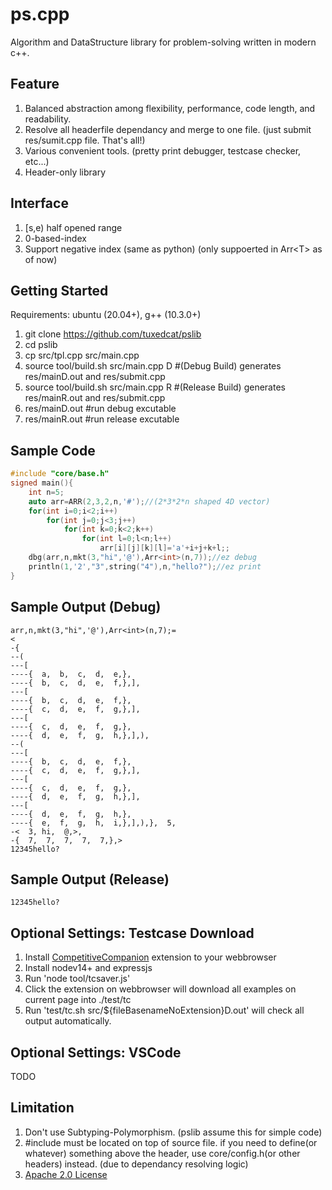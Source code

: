 # ps.cpp
Algorithm and DataStructure library for problem-solving written in modern c++.

## Feature
  1. Balanced abstraction among flexibility, performance, code length, and readability.
  2. Resolve all headerfile dependancy and merge to one file. (just submit res/sumit.cpp file. That's all!)
  3. Various convenient tools. (pretty print debugger, testcase checker, etc...)
  4. Header-only library

## Interface
  1. [s,e) half opened range
  2. 0-based-index
  3. Support negative index (same as python) (only suppoerted in Arr&lt;T&gt; as of now)

## Getting Started
  Requirements: ubuntu (20.04+), g++ (10.3.0+)
  1. git clone https://github.com/tuxedcat/pslib
  2. cd pslib
  3. cp src/tpl.cpp src/main.cpp
  4. source tool/build.sh src/main.cpp D #(Debug Build) generates res/mainD.out and res/submit.cpp
  5. source tool/build.sh src/main.cpp R #(Release Build) generates res/mainR.out and res/submit.cpp
  6. res/mainD.out #run debug excutable
  7. res/mainR.out #run release excutable

## Sample Code
``` cpp
#include "core/base.h"
signed main(){
	int n=5;
	auto arr=ARR(2,3,2,n,'#');//(2*3*2*n shaped 4D vector)
	for(int i=0;i<2;i++)
		for(int j=0;j<3;j++)
			for(int k=0;k<2;k++)
				for(int l=0;l<n;l++)
					arr[i][j][k][l]='a'+i+j+k+l;;
	dbg(arr,n,mkt(3,"hi",'@'),Arr<int>(n,7));//ez debug
	println(1,'2',"3",string("4"),n,"hello?");//ez print
}
```
## Sample Output (Debug)
```
arr,n,mkt(3,"hi",'@'),Arr<int>(n,7);=
<
-{
--(
---[
----{  a,  b,  c,  d,  e,},
----{  b,  c,  d,  e,  f,},],
---[
----{  b,  c,  d,  e,  f,},
----{  c,  d,  e,  f,  g,},],
---[
----{  c,  d,  e,  f,  g,},
----{  d,  e,  f,  g,  h,},],),
--(
---[
----{  b,  c,  d,  e,  f,},
----{  c,  d,  e,  f,  g,},],
---[
----{  c,  d,  e,  f,  g,},
----{  d,  e,  f,  g,  h,},],
---[
----{  d,  e,  f,  g,  h,},
----{  e,  f,  g,  h,  i,},],),},  5,
-<  3, hi,  @,>,
-{  7,  7,  7,  7,  7,},>
12345hello? 
```
## Sample Output (Release)
```
12345hello? 
```

## Optional Settings: Testcase Download  
  1. Install <a href="https://addons.mozilla.org/en-US/firefox/addon/competitive-companion">CompetitiveCompanion</a> extension to your webbrowser  
  2. Install nodev14+ and expressjs
  3. Run 'node tool/tcsaver.js'
  4. Click the extension on webbrowser will download all examples on current page into ./test/tc
  5. Run 'test/tc.sh src/${fileBasenameNoExtension}D.out' will check all output automatically.

## Optional Settings: VSCode  
  TODO

## Limitation
  1. Don't use Subtyping-Polymorphism. (pslib assume this for simple code)
  2. #include must be located on top of source file. if you need to define(or whatever) something above the header, use core/config.h(or other headers) instead. (due to dependancy resolving logic)
  3. <a href="https://www.apache.org/licenses/LICENSE-2.0">Apache 2.0 License</a>
